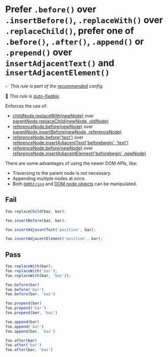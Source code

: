 # Prefer `.before()` over `.insertBefore()`, `.replaceWith()` over `.replaceChild()`, prefer one of `.before()`, `.after()`, `.append()` or `.prepend()` over `insertAdjacentText()` and `insertAdjacentElement()`

✅ *This rule is part of the [recommended](https://github.com/sindresorhus/eslint-plugin-unicorn#recommended-config) config.*

🔧 *This rule is [auto-fixable](https://eslint.org/docs/user-guide/command-line-interface#fixing-problems).*

Enforces the use of:

- [childNode.replaceWith(newNode)](https://developer.mozilla.org/en-US/docs/Web/API/ChildNode/replaceWith) over [parentNode.replaceChild(newNode, oldNode)](https://developer.mozilla.org/en-US/docs/Web/API/Node/replaceChild)
- [referenceNode.before(newNode)](https://developer.mozilla.org/en-US/docs/Web/API/ChildNode/before) over [parentNode.insertBefore(newNode, referenceNode)](https://developer.mozilla.org/en-US/docs/Web/API/Node/insertBefore)
- [referenceNode.before('text')](https://developer.mozilla.org/en-US/docs/Web/API/ChildNode/before) over [referenceNode.insertAdjacentText('beforebegin', 'text')](https://developer.mozilla.org/en-US/docs/Web/API/Element/insertAdjacentText)
- [referenceNode.before(newNode)](https://developer.mozilla.org/en-US/docs/Web/API/ChildNode/before) over [referenceNode.insertAdjacentElement('beforebegin', newNode)](https://developer.mozilla.org/en-US/docs/Web/API/Element/insertAdjacentElement)

There are some advantages of using the newer DOM APIs, like:

- Traversing to the parent node is not necessary.
- Appending multiple nodes at once.
- Both [`DOMString`](https://developer.mozilla.org/en-US/docs/Web/API/DOMString) and [DOM node objects](https://developer.mozilla.org/en-US/docs/Web/API/Element) can be manipulated.

## Fail

```js
foo.replaceChild(baz, bar);

foo.insertBefore(baz, bar);

foo.insertAdjacentText('position', bar);

foo.insertAdjacentElement('position', bar);
```

## Pass

```js
foo.replaceWith(bar);
foo.replaceWith('bar');
foo.replaceWith(bar, 'baz'));

foo.before(bar)
foo.before('bar')
foo.before(bar, 'baz')

foo.prepend(bar)
foo.prepend('bar')
foo.prepend(bar, 'baz')

foo.append(bar)
foo.append('bar')
foo.append(bar, 'baz')

foo.after(bar)
foo.after('bar')
foo.after(bar, 'baz')
```
